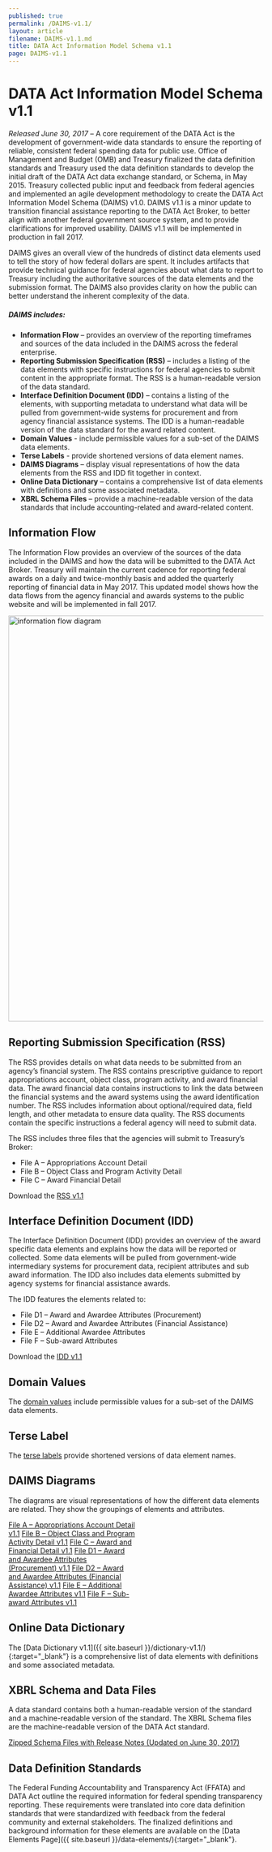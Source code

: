 ```yaml
---
published: true
permalink: /DAIMS-v1.1/
layout: article
filename: DAIMS-v1.1.md
title: DATA Act Information Model Schema v1.1
page: DAIMS-v1.1
---
```


# DATA Act Information Model Schema v1.1

_Released June 30, 2017_ – A core requirement of the DATA Act is the development of government-wide data standards to ensure the reporting of reliable, consistent federal spending data for public use. Office of Management and Budget (OMB) and Treasury finalized the data definition standards and Treasury used the data definition standards to develop the initial draft of the DATA Act data exchange standard, or Schema, in May 2015. Treasury collected public input and feedback from federal agencies and implemented an agile development methodology to create the DATA Act Information Model Schema (DAIMS) v1.0. DAIMS v1.1 is a minor update to transition financial assistance reporting to the DATA Act Broker, to better align with another federal government source system, and to provide clarifications for improved usability. DAIMS v1.1 will be implemented in production in fall 2017.

DAIMS gives an overall view of the hundreds of distinct data elements used to tell the story of how federal dollars are spent. It includes artifacts that provide technical guidance for federal agencies about what data to report to Treasury including the authoritative sources of the data elements and the submission format. The DAIMS also provides clarity on how the public can better understand the inherent complexity of the data.

##### DAIMS includes:
 - **Information Flow** – provides an overview of the reporting timeframes and sources of the data included in the DAIMS across the federal enterprise.
 - **Reporting Submission Specification (RSS)** – includes a listing of the data elements with specific instructions for federal agencies to submit content in the appropriate format. The RSS is a human-readable version of the data standard.
 - **Interface Definition Document (IDD)** – contains a listing of the elements, with supporting metadata to understand what data will be pulled from government-wide systems for procurement and from agency financial assistance systems. The IDD is a human-readable version of the data standard for the award related content.
 - **Domain Values** - include permissible values for a sub-set of the DAIMS data elements.
 - **Terse Labels** - provide shortened versions of data element names.
 - **DAIMS Diagrams** – display visual representations of how the data elements from the RSS and IDD fit together in context.
 - **Online Data Dictionary** – contains a comprehensive list of data elements with definitions and some associated metadata.
 - **XBRL Schema Files** – provide a machine-readable version of the data standards that include accounting-related and award-related content.

## Information Flow

The Information Flow provides an overview of the sources of the data included in the DAIMS and how the data will be submitted to the DATA Act Broker. Treasury will maintain the current cadence for reporting federal awards on a daily and twice-monthly basis and added the quarterly reporting of financial data in May 2017. This updated model shows how the data flows from the agency financial and awards systems to the public website and will be implemented in fall 2017.  

<img width="800" src="{{ site.baseurl }}/assets/docs/DAIMS_Information_Flow_Diagram_v1.1.png" title="information flow diagram" />

## Reporting Submission Specification (RSS)

The RSS provides details on what data needs to be submitted from an agency’s financial system.  The RSS contains prescriptive guidance to report appropriations account, object class, program activity, and award financial data.  The award financial data contains instructions to link the data between the financial systems and the award systems using the award identification number.  The RSS  includes information about optional/required data, field length,  and other metadata to ensure data quality.  The RSS documents contain the specific instructions a federal agency will need to submit data.

The RSS includes three files that the agencies will submit to Treasury’s Broker:

- File A – Appropriations Account Detail
- File B – Object Class and Program Activity Detail
- File C – Award Financial Detail

Download the [RSS v1.1]({{site.baseurl}}/assets/docs/DAIMS_RSS_v1.1.xlsx)

## Interface Definition Document (IDD)

The Interface Definition Document (IDD) provides an overview of the award specific data elements and explains how the data will be reported or collected. Some data elements will be pulled from government-wide intermediary systems for procurement data, recipient attributes and sub award information.  The IDD also includes data elements submitted by agency systems for financial assistance awards.

The IDD features the elements related to:

- File D1 – Award and Awardee Attributes (Procurement)
- File D2 – Award and Awardee Attributes (Financial Assistance)
- File E – Additional Awardee Attributes
- File F – Sub-award Attributes

Download the [IDD v1.1]({{site.baseurl}}/assets/docs/DAIMS_IDD_v1.1.xlsx)

## Domain Values

The [domain values]({{site.baseurl}}/assets/docs/DAIMS_Domain_Values_v1.1.xlsx) include permissible values for a sub-set of the DAIMS data elements.

## Terse Label

The [terse labels]({{site.baseurl}}/assets/docs/DAIMS_Agency_Label_To_Terse_Label_v1.1.xlsx) provide shortened versions of data element names. 

## DAIMS Diagrams

The diagrams are visual representations of how the different data elements are related. They show the groupings of elements and attributes.

<div class="list-group" style="width:50%;">
  <a href="{{site.baseurl}}/assets/docs/DAIMS_RSS_Diagram_File_A_v1.1.pdf" target="_blank" class="list-group-item">File A – Appropriations Account Detail v1.1</a>
  <a href="{{site.baseurl}}/assets/docs/DAIMS_RSS_Diagram_File_B_v1.1.pdf" target="_blank" class="list-group-item">File B – Object Class and Program Activity Detail v1.1</a>
  <a href="{{site.baseurl}}/assets/docs/DAIMS_RSS_Diagram_File_C_v1.1.pdf" target="_blank" class="list-group-item">File C – Award and Financial Detail v1.1</a>
  <a href="{{site.baseurl}}/assets/docs/DAIMS_IDD_Diagram_File_D1_v1.1.pdf" target="_blank" class="list-group-item">File D1 – Award and Awardee Attributes (Procurement) v1.1</a>
  <a href="{{site.baseurl}}/assets/docs/DAIMS_IDD_Diagram_File_D2_v1.1.pdf" target="_blank" class="list-group-item">File D2 – Award and Awardee Attributes (Financial Assistance) v1.1</a>
  <a href="{{site.baseurl}}/assets/docs/DAIMS_IDD_Diagram_File_E_v1.1.pdf" target="_blank" class="list-group-item">File E – Additional Awardee Attributes v1.1</a>
  <a href="{{site.baseurl}}/assets/docs/DAIMS_IDD_Diagram_File_F_v1.1.pdf" target="_blank" class="list-group-item">File F – Sub-award Attributes v1.1</a>
</div>

## Online Data Dictionary
The [Data Dictionary v1.1]({{ site.baseurl }}/dictionary-v1.1/){:target="_blank"} is a comprehensive list of data elements with definitions and some associated metadata.

## XBRL Schema and Data Files

A data standard contains both a human-readable version of the standard and a machine-readable version of the standard. The XBRL Schema files are the machine-readable version of the DATA Act standard.

[Zipped Schema Files with Release Notes (Updated on June 30, 2017)]({{site.baseurl}}/assets/docs/daims_v1.1_2017-06-30.zip)


## Data Definition Standards

The Federal Funding Accountability and Transparency Act (FFATA) and DATA Act outline the required information for federal spending transparency reporting. These requirements were translated into core data definition standards that were standardized with feedback from the federal community and external stakeholders. The finalized definitions and background information for these elements are available on the [Data Elements Page]({{ site.baseurl }}/data-elements/){:target="_blank"}.
